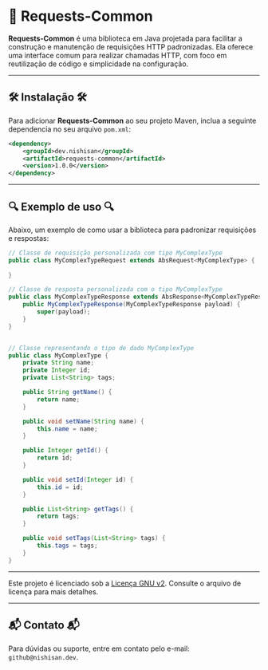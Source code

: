 # 📨 Requests-Common

**Requests-Common** é uma biblioteca em Java projetada para facilitar a construção e manutenção de requisições HTTP padronizadas. Ela oferece uma interface comum para realizar chamadas HTTP, com foco em reutilização de código e simplicidade na configuração.

---

## 🛠️ Instalação 🛠️

Para adicionar **Requests-Common** ao seu projeto Maven, inclua a seguinte dependencia no seu arquivo `pom.xml`:

```xml
<dependency>
    <groupId>dev.nishisan</groupId>
    <artifactId>requests-common</artifactId>
    <version>1.0.0</version>
</dependency>
```

---

## 🔍 Exemplo de uso 🔍

Abaixo, um exemplo de como usar a biblioteca para padronizar requisições e respostas:

```java
// Classe de requisição personalizada com tipo MyComplexType
public class MyComplexTypeRequest extends AbsRequest<MyComplexType> {
    
}
```
```java
// Classe de resposta personalizada com o tipo MyComplexType
public class MyComplexTypeResponse extends AbsResponse<MyComplexTypeResponse> {
    public MyComplexTypeResponse(MyComplexTypeResponse payload) {
        super(payload);
    }
}
```
```java

// Classe representando o tipo de dado MyComplexType
public class MyComplexType {
    private String name;
    private Integer id;
    private List<String> tags;

    public String getName() {
        return name;
    }

    public void setName(String name) {
        this.name = name;
    }

    public Integer getId() {
        return id;
    }

    public void setId(Integer id) {
        this.id = id;
    }

    public List<String> getTags() {
        return tags;
    }

    public void setTags(List<String> tags) {
        this.tags = tags;
    }
}


```

---



Este projeto é licenciado sob a [Licença GNU v2](LICENSE). Consulte o arquivo de licença para mais detalhes.

---

## 📬 Contato 📬

Para dúvidas ou suporte, entre em contato pelo e-mail: `github@nishisan.dev`.

